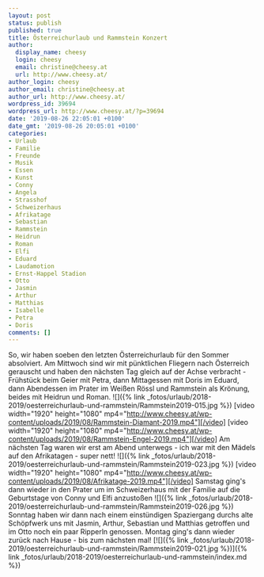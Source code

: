 ```yaml
---
layout: post
status: publish
published: true
title: Österreichurlaub und Rammstein Konzert
author:
  display_name: cheesy
  login: cheesy
  email: christine@cheesy.at
  url: http://www.cheesy.at/
author_login: cheesy
author_email: christine@cheesy.at
author_url: http://www.cheesy.at/
wordpress_id: 39694
wordpress_url: http://www.cheesy.at/?p=39694
date: '2019-08-26 22:05:01 +0100'
date_gmt: '2019-08-26 20:05:01 +0100'
categories:
- Urlaub
- Familie
- Freunde
- Musik
- Essen
- Kunst
- Conny
- Angela
- Strasshof
- Schweizerhaus
- Afrikatage
- Sebastian
- Rammstein
- Heidrun
- Roman
- Elfi
- Eduard
- Laudamotion
- Ernst-Happel Stadion
- Otto
- Jasmin
- Arthur
- Matthias
- Isabelle
- Petra
- Doris
comments: []
---
```

So, wir haben soeben den letzten Österreichurlaub für den Sommer absolviert.
Am Mittwoch sind wir mit pünktlichen Fliegern nach Österreich gerauscht und haben den nächsten Tag gleich auf der Achse verbracht - Frühstück beim Geier mit Petra, dann Mittagessen mit Doris im Eduard, dann Abendessen im Prater im Weißen Rössl und Rammstein als Krönung, beides mit Heidrun und Roman.
![]({% link _fotos/urlaub/2018-2019/oesterreichurlaub-und-rammstein/Rammstein2019-015.jpg %})
[video width="1920" height="1080" mp4="http://www.cheesy.at/wp-content/uploads/2019/08/Rammstein-Diamant-2019.mp4"][/video]
[video width="1920" height="1080" mp4="http://www.cheesy.at/wp-content/uploads/2019/08/Rammstein-Engel-2019.mp4"][/video]
Am nächsten Tag waren wir erst am Abend unterwegs - ich war mit den Mädels auf den Afrikatagen - super nett!
![]({% link _fotos/urlaub/2018-2019/oesterreichurlaub-und-rammstein/Rammstein2019-023.jpg %})
[video width="1920" height="1080" mp4="http://www.cheesy.at/wp-content/uploads/2019/08/Afrikatage-2019.mp4"][/video]
Samstag ging's dann wieder in den Prater um im Schweizerhaus mit der Familie auf die Geburtstage von Conny und Elfi anzustoßen
![]({% link _fotos/urlaub/2018-2019/oesterreichurlaub-und-rammstein/Rammstein2019-026.jpg %})
Sonntag haben wir dann nach einem einstündigen Spaziergang durchs alte Schöpfwerk uns mit Jasmin, Arthur, Sebastian und Matthias getroffen und im Otto noch ein paar Ripperln genossen.
Montag ging's dann wieder zurück nach Hause - bis zum nächsten mal!
[![]({% link _fotos/urlaub/2018-2019/oesterreichurlaub-und-rammstein/Rammstein2019-021.jpg %})]({% link _fotos/urlaub/2018-2019/oesterreichurlaub-und-rammstein/index.md %})
